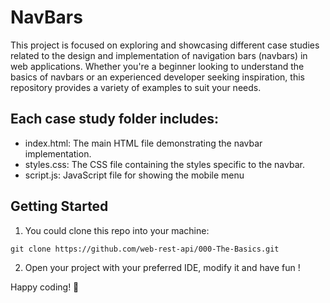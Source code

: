 # NavBars

This project is focused on exploring and showcasing different case studies related to the design and implementation of navigation bars (navbars) in web applications. Whether you're a beginner looking to understand the basics of navbars or an experienced developer seeking inspiration, this repository provides a variety of examples to suit your needs.

## Each case study folder includes:

- index.html: The main HTML file demonstrating the navbar implementation.
- styles.css: The CSS file containing the styles specific to the navbar.
- script.js: JavaScript file for showing the mobile menu

## Getting Started

1. You could clone this repo into your machine:

```dash
git clone https://github.com/web-rest-api/000-The-Basics.git
```

2. Open your project with your preferred IDE, modify it and have fun !

Happy coding! 🎉
